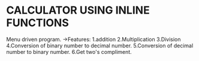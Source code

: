 # CALCULATOR USING INLINE FUNCTIONS
Menu driven program.
  ->Features: 
          1.addition
          2.Multiplication
          3.Division
          4.Conversion of binary number to decimal number.
          5.Conversion of decimal number to binary number.
          6.Get two's compliment.
